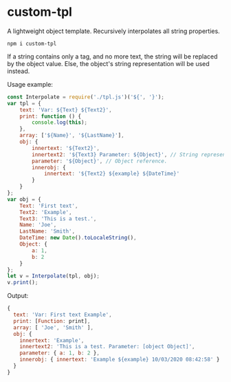 # custom-tpl
A lightweight object template. Recursively interpolates all string properties.

`npm i custom-tpl`

If a string contains only a tag, and no more text, the string will be replaced by the object value. Else, the object's string representation will be used instead.

Usage example:
```js
const Interpolate = require('./tpl.js')('${', '}');
var tpl = {
    text: 'Var: ${Text} ${Text2}',
    print: function () {
        console.log(this);
    },
    array: ['${Name}', '${LastName}'],
    obj: {
        innertext: '${Text2}',
        innertext2: '${Text3} Parameter: ${Object}', // String representation of a object
        parameter: '${Object}', // Object reference.
        innerobj: {
            innertext: '${Text2} ${example} ${DateTime}'
        }
    }
};
var obj = {
    Text: 'First text',
    Text2: 'Example',
    Text3: 'This is a test.',
    Name: 'Joe',
    LastName: 'Smith',
    DateTime: new Date().toLocaleString(),
    Object: {
        a: 1,
        b: 2
    }
};
let v = Interpolate(tpl, obj);
v.print();
```

Output: 
```js
{
  text: 'Var: First text Example',
  print: [Function: print],
  array: [ 'Joe', 'Smith' ],
  obj: {
    innertext: 'Example',
    innertext2: 'This is a test. Parameter: [object Object]',
    parameter: { a: 1, b: 2 },
    innerobj: { innertext: 'Example ${example} 10/03/2020 08:42:58' }
  }
}
```
